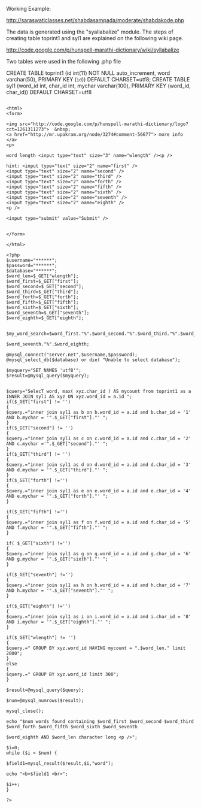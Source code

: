 Working Example:

http://saraswaticlasses.net/shabdasampada/moderate/shabdakode.php

The data is generated using the "syallabalize" module. The steps of creating table toprint1 and syl1 are explained on the following wiki page.

http://code.google.com/p/hunspell-marathi-dictionary/wiki/syllabalize

Two tables were used in the following .php file

CREATE TABLE toprint1 (id int(11) NOT NULL auto\_increment, word varchar(50), PRIMARY KEY  (`id`)) DEFAULT CHARSET=utf8;
CREATE TABLE syl1 (word\_id int, char\_id int, mychar varchar(100), PRIMARY KEY  (word\_id, char\_id)) DEFAULT CHARSET=utf8


```

<html>
<form>

<img src="http://code.google.com/p/hunspell-marathi-dictionary/logo?cct=1261311273">  &nbsp;
<a href="http://mr.upakram.org/node/3274#comment-56677"> more info </a>
<p>

word length <input type="text" size="3" name="wlength" /><p />

hint: <input type="text" size="2" name="first" /> 
<input type="text" size="2" name="second" /> 
<input type="text" size="2" name="third" /> 
<input type="text" size="2" name="forth" /> 
<input type="text" size="2" name="fifth" /> 
<input type="text" size="2" name="sixth" /> 
<input type="text" size="2" name="seventh" /> 
<input type="text" size="2" name="eighth" />
<p />

<input type="submit" value="Submit" />


</form>

</html>

<?php
$username="******";
$password="******";
$database="******";
$word_len=$_GET["wlength"];
$word_first=$_GET["first"];
$word_second=$_GET["second"];
$word_third=$_GET["third"];
$word_forth=$_GET["forth"];
$word_fifth=$_GET["fifth"];
$word_sixth=$_GET["sixth"];
$word_seventh=$_GET["seventh"];
$word_eighth=$_GET["eighth"];


$my_word_search=$word_first."%".$word_second."%".$word_third."%".$word_forth."%".$word_fifth."%".$word_sixth."%".

$word_seventh."%".$word_eighth;

@mysql_connect("server.net",$username,$password);
@mysql_select_db($database) or die( "Unable to select database");

$myquery="SET NAMES 'utf8'";
$result=@mysql_query($myquery);


$query="SelecT word, max( xyz.char_id ) AS mycount from toprint1 as a INNER JOIN syl1 AS xyz ON xyz.word_id = a.id ";
if($_GET["first"] != '')
{
$query.="inner join syl1 as b on b.word_id = a.id and b.char_id = '1' AND b.mychar = '".$_GET["first"]."' ";
}
if($_GET["second"] != '')
{
$query.="inner join syl1 as c on c.word_id = a.id and c.char_id = '2' AND c.mychar ='".$_GET["second"]."' ";
}
if($_GET["third"] != '')
{
$query.="inner join syl1 as d on d.word_id = a.id and d.char_id = '3' AND d.mychar = '".$_GET["third"]."' ";
}
if($_GET["forth"] !='')
{
$query.="inner join syl1 as e on e.word_id = a.id and e.char_id = '4' AND e.mychar = '".$_GET["forth"]."' ";
}

if($_GET["fifth"] !='')
{
$query.="inner join syl1 as f on f.word_id = a.id and f.char_id = '5' AND f.mychar = '".$_GET["fifth"]."' ";
}

if( $_GET["sixth"] !='')
{
$query.="inner join syl1 as g on g.word_id = a.id and g.char_id = '6' AND g.mychar = '".$_GET["sixth"]."' ";
}

if($_GET["seventh"] !='')
{
$query.="inner join syl1 as h on h.word_id = a.id and h.char_id = '7' AND h.mychar = '".$_GET["seventh"]."' ";
}

if($_GET["eighth"] !='')
{
$query.="inner join syl1 as i on i.word_id = a.id and i.char_id = '8' AND i.mychar = '".$_GET["eighth"]."' ";
}

if($_GET["wlength"] != '')
{
$query.=" GROUP BY xyz.word_id HAVING mycount = ".$word_len." limit 2000";
}
else
{
$query.=" GROUP BY xyz.word_id limit 300";
}

$result=@mysql_query($query);

$num=@mysql_numrows($result);

mysql_close();

echo "$num words found containing $word_first $word_second $word_third $word_forth $word_fifth $word_sixth $word_seventh 

$word_eighth AND $word_len character long <p />";

$i=0;
while ($i < $num) {

$field1=mysql_result($result,$i,"word");

echo "<b>$field1 <br>";

$i++;
}

?>

```